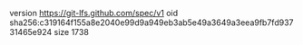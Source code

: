 version https://git-lfs.github.com/spec/v1
oid sha256:c319164f155a8e2040e99d9a949eb3ab5e49a3649a3eea9fb7fd93731465e924
size 1738
